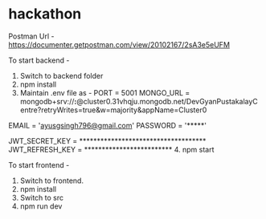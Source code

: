 # hackathon

Postman Url - https://documenter.getpostman.com/view/20102167/2sA3e5eUFM

To start backend -
1. Switch to backend folder
2. npm install
3. Maintain .env file as - 
PORT = 5001
MONGO_URL = mongodb+srv://****:****@cluster0.31vhqju.mongodb.net/DevGyanPustakalayCentre?retryWrites=true&w=majority&appName=Cluster0

EMAIL = 'ayusgsingh796@gmail.com'
PASSWORD = '*****'

JWT_SECRET_KEY = ************************************
JWT_REFRESH_KEY = *************************
4. npm start


To start frontend - 
1. Switch to frontend.
2. npm install
3. Switch to src
4. npm run dev
